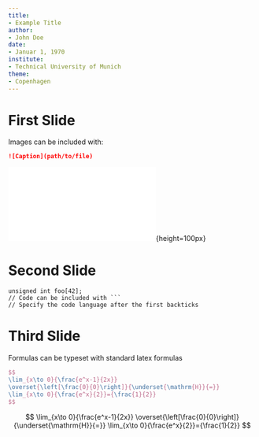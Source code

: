 ```yaml
---
title:
- Example Title
author:
- John Doe
date:
- Januar 1, 1970
institute:
- Technical University of Munich
theme:
- Copenhagen
---
```


# First Slide

Images can be included with:
```md
![Caption](path/to/file)
```
![Test image](figures/Tux.pdf){height=100px}

# Second Slide

```
unsigned int foo[42];
// Code can be included with ```
// Specify the code language after the first backticks
```

# Third Slide

Formulas can be typeset with standard latex formulas

```latex
$$
\lim_{x\to 0}{\frac{e^x-1}{2x}}
\overset{\left[\frac{0}{0}\right]}{\underset{\mathrm{H}}{=}}
\lim_{x\to 0}{\frac{e^x}{2}}={\frac{1}{2}}
$$
```
$$
\lim_{x\to 0}{\frac{e^x-1}{2x}}
\overset{\left[\frac{0}{0}\right]}{\underset{\mathrm{H}}{=}}
\lim_{x\to 0}{\frac{e^x}{2}}={\frac{1}{2}}
$$

